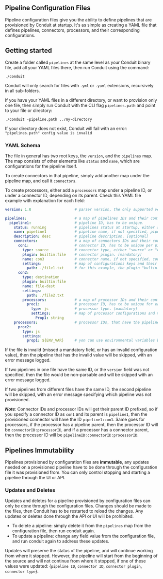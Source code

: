 ## Pipeline Configuration Files
Pipeline configuration files give you the ability to define pipelines that are provisioned by Conduit at startup.
It's as simple as creating a YAML file that defines pipelines, connectors, processors, and their corresponding configurations.

## Getting started
Create a folder called `pipelines` at the same level as your Conduit binary file, add all your YAML files 
there, then run Conduit using the command: 
```
./conduit
```
Conduit will only search for files with `.yml` or `.yaml` extensions, recursively in all sub-folders. 

If you have your YAML files in a different directory, or want to provision only one file, then simply run Conduit with 
the CLI flag `pipelines.path` and point to your file or directory:
```
./conduit -pipeline.path ../my-directory
```
If your directory does not exist, Conduit will fail with an error: `"pipelines.path" config value is invalid`

### YAML Schema
The file in general has two root keys, the `version`, and the `pipelines` map. The map consists of other elements like 
`status` and `name`, which are configurations for the pipeline itself.

To create connectors in that pipeline, simply add another map under the pipeline map, and call it `connectors`.

To create processors, either add a `processors` map under a pipeline ID, or under a connector ID, depending on its parent.
Check this YAML file example with explanation for each field:

``` yaml
version: 1.0                    # parser version, the only supported version for now is 1.0 [mandatory]

pipelines:                      # a map of pipelines IDs and their configurations.
  pipeline1:                    # pipeline ID, has to be unique.
    status: running             # pipelines status at startup, either running or stopped. [mandatory]
    name: pipeline1             # pipeline name, if not specified, pipeline ID will be used as name. [optional]
    description: desc           # pipeline description. [optional]
    connectors:                 # a map of connectors IDs and their configurations.
      con1:                     # connector ID, has to be unique per pipeline.
        type: source            # connector type, either "source" or "destination". [mandatory]
        plugin: builtin:file    # connector plugin. [mandatory]
        name: con3              # connector name, if not specified, connector ID will be used as name. [optional]
        settings:               # map of configurations keys and their values.
          path: ./file1.txt     # for this example, the plugin "bultin:file" has only one configuration, which is path.
      con2:
        type: destination
        plugin: builtin:file
        name: file-dest
        settings:
          path: ./file2.txt
        processors:             # a map of processor IDs and their configurations, "con2" is the processor parent.
          proc1:                # processor ID, has to be unique for each parent
            type: js            # processor type. [mandatory]
            settings:           # map of processor configurations and values
              Prop1: string
    processors:                 # processor IDs, that have the pipeline "pipeline1" as a parent.
      proc2: 
        type: js
        settings:
          prop1: ${ENV_VAR}     # yon can use environmental variables by wrapping them in a dollar sign and curly braces ${}.
```

If the file is invalid (missed a mandatory field, or has an invalid configuration value), then the pipeline that has the
invalid value will be skipped, with an error message logged.

If two pipelines in one file have the same ID, or the `version` field was not specified, then the file would be 
non-parsable and will be skipped with an error message logged.

If two pipelines from different files have the same ID, the second pipeline will be skipped, with an error message
specifying which pipeline was not provisioned.

**_Note_**: Connector IDs and processor IDs will get their parent ID prefixed, so if you specify a connector ID as `con1` 
and its parent is `pipeline1`, then the provisioned connector will have the ID `pipeline1:con1`. Same goes for processors, 
if the processor has a pipeline parent, then the processor ID will be `connectorID:processorID`, and if a processor 
has a connector parent, then the processor ID will be `pipelineID:connectorID:processorID`. 

## Pipelines Immutability
Pipelines provisioned by configuration files are **immutable**, any updates needed on a provisioned pipeline have to be 
done through the configuration file it was provisioned from. You can only control stopping and starting a pipeline 
through the UI or API.

### Updates and Deletes
Updates and deletes for a pipeline provisioned by configuration files can only be done through the configuration files.
Changes should be made to the files, then Conduit has to be restarted to reload the changes. Any updates or deletes done
through the API or UI will be prohibited.

* To delete a pipeline: simply delete it from the `pipelines` map from the configuration file, then run conduit again.
* To update a pipeline: change any field value from the configuration file, and run conduit again to address these updates.
  
Updates will preserve the status of the pipeline, and will continue working from where it stopped. However, the pipeline
will start from the beginning of the source and will not continue from where it stopped, if one of these values were updated:
{`pipeline ID`, `connector ID`, `connector plugin`, `connector type`}.


